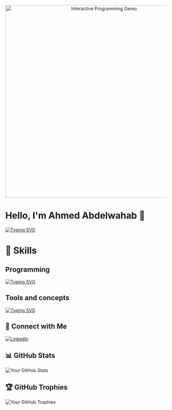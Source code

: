 

<p align="center">
  <img src="https://yourdomain.com/path/to/interactive-demo.gif" alt="Interactive Programming Demo" width="600">
</p>

# Hello, I'm Ahmed Abdelwahab 👋
[![Typing SVG](https://readme-typing-svg.demolab.com/?lines=3rd+CS+student;I’m+interested+in+competitive+programming;I'm+learning+nodejs;passionate+about+coding+and+exploring+new+technologies)](https://git.io/typing-svg)

# 🚀 Skills
## Programming
[![Typing SVG](https://readme-typing-svg.demolab.com/?lines=JavaScript,+Python,+Bootstrap;+C+plus+plus,+HTML/CSS,+SQL;+RESTful+APIs,+Java)](https://git.io/typing-svg)
## Tools and concepts 
[![Typing SVG](https://readme-typing-svg.demolab.com/?lines=Linux,+Data+structures;+algorithms+competitive+problem+solving;+Markdown,+Git,+Github)](https://git.io/typing-svg)


## 🤝 Connect with Me

[![LinkedIn](https://img.shields.io/badge/LinkedIn-Connect-blue)](https://www.linkedin.com/in/ahmedabdelwahab042/)


## 📊 GitHub Stats

![Your GitHub Stats](https://github-readme-stats.vercel.app/api?username=3bwahab&show_icons=true&count_private=true&hide=prs)

## 🏆 GitHub Trophies

![Your GitHub Trophies](https://github-profile-trophy.vercel.app/?username=3bwahab)



